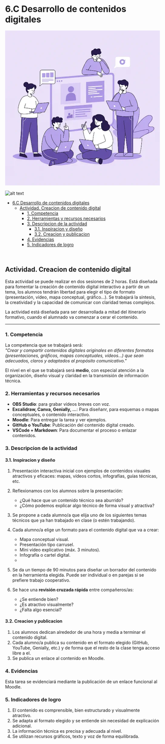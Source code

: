# 6.C Desarrollo de contenidos digitales

![Gente creando contenido digital.](6Ccontent.webp)

![alt text](image-1.png)
- [6.C Desarrollo de contenidos digitales](#6c-desarrollo-de-contenidos-digitales)
  - [Actividad. Creacion de contenido digital](#actividad-creacion-de-contenido-digital)
    - [1. Competencia](#1-competencia)
    - [2. Herramientas y recursos necesarios](#2-herramientas-y-recursos-necesarios)
    - [3. Descripcion de la actividad](#3-descripcion-de-la-actividad)
      - [3.1. Inspiracion y diseño](#31-inspiracion-y-diseño)
      - [3.2. Creacion y publicacion](#32-creacion-y-publicacion)
    - [4. Evidencias](#4-evidencias)
    - [5. Indicadores de logro](#5-indicadores-de-logro)

</br>

## Actividad. Creacion de contenido digital
Esta actividad se puede realizar en dos sesiones de 2 horas. Está diseñada para fomentar la creación de contenido digital interactivo a partir de un tema, los alumnos tendrán libertad para elegir el tipo de formato (presentación, vídeo, mapa conceptual, gráfico…). Se trabajará la síntesis, la creatividad y la capacidad de comunicar con claridad temas complejos.

La actividad está diseñada para ser desarrollada a mitad del itinerario formativo, cuando el alumnado va comenzar a cerar el contenido.

---

### 1. Competencia

La competencia que se trabajará será:  
*"Crear y compartir contenidos digitales originales en diferentes formatos (presentaciones, gráficos, mapas conceptuales, vídeos…) que sean adecuados, claros y adaptados al propósito comunicativo."*

El nivel en el que se trabajará será **medio**, con especial atención a la organización, diseño visual y claridad en la transmisión de información técnica.

### 2. Herramientas y recursos necesarios

- **OBS Studio**: para grabar vídeos breves con voz.
- **Excalidraw, Canva, Genially, ...**: Para diseñanr, para esquemas o mapas conceptuales, o contenido interactivo.
- **Moodle**: Para entregar la tarea y ver ejemplos.
- **GitHub o YouTube**: Publicación del contenido digital creado.
- **VSCode + Markdown**: Para documentar el proceso o enlazar contenidos.

### 3. Descripcion de la actividad

#### 3.1. Inspiracion y diseño

1. Presentación interactiva inicial con ejemplos de contenidos visuales atractivos y eficaces: mapas, vídeos cortos, infografías, guías técnicas, etc.

2. Reflexionamos con los alumnos sobre la presentación:
   - ¿Qué hace que un contenido técnico sea aburrido?
   - ¿Cómo podemos explicar algo técnico de forma visual y atractiva?

3. Se propone a cada alumno/a que elija uno de los siguientes temas técnicos que ya han trabajado en clase (o estén trabajando).

4. Cada alumno/a elige un formato para el contenido digital que va a crear:
   - Mapa conceptual visual.
   - Presentación tipo carrusel.
   - Mini vídeo explicativo (máx. 3 minutos).
   - Infografía o cartel digital.
   - 
5. Se da un tiempo de 90 minutos para diseñar un borrador del contenido en la herramienta elegida. Puede ser individual o en parejas si se prefiere trabajo cooperativo.

6. Se hace una **revisión cruzada rápida** entre compañeros/as:  
   - ¿Se entiende bien?
   - ¿Es atractivo visualmente?
   - ¿Falta algo esencial?
  
#### 3.2. Creacion y publicacion

1. Los alumnos dedican alrededor de una hora y media a terminar el contenido digital.
2. Cada alumno/a publica su contenido en el formato elegido (GitHub, YouTube, Genially, etc.) y de forma que el resto de la clase tenga acceso libre a el.
3. Se publica un enlace al contenido en Moodle.

### 4. Evidencias

Esta tarea se evidenciará mediante la publicación de un enlace funcional al Moodle.

### 5. Indicadores de logro

1. El contenido es comprensible, bien estructurado y visualmente atractivo.
2. Se adapta al formato elegido y se entiende sin necesidad de explicación adicional.
3. La información técnica es precisa y adecuada al nivel.
4. Se utilizan recursos gráficos, texto y voz de forma equilibrada.
